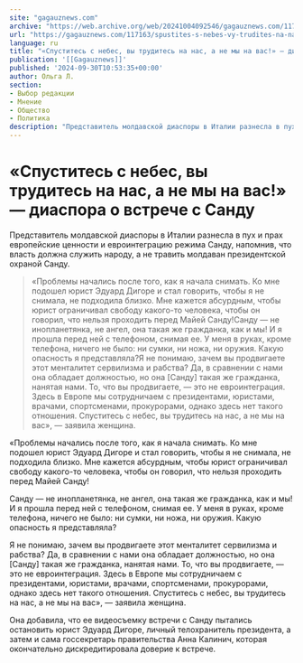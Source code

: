 ```yaml
---
site: "gagauznews.com"
archive: "https://web.archive.org/web/20241004092546/gagauznews.com/117163/spustites-s-nebes-vy-trudites-na-nas-a-ne-my-na-vas-diaspora-o-vstreche-s-sandu.html"
url: "https://gagauznews.com/117163/spustites-s-nebes-vy-trudites-na-nas-a-ne-my-na-vas-diaspora-o-vstreche-s-sandu.html"
language: ru
title: "«Спуститесь с небес, вы трудитесь на нас, а не мы на вас!» — диаспора о встрече с Санду"
publication: '[[Gagauznews]]'
published: '2024-09-30T10:53:35+00:00'
author: Ольга Л.
section:
- Выбор редакции
- Мнение
- Общество
- Политика
description: "Представитель молдавской диаспоры в Италии разнесла в пух и прах европейские ценности и евроинтеграцию режима Санду, напомнив, что власть должна служить народу, а не травить молдаван президентской охраной Санду. «Проблемы начались после того, как я начала снимать. Ко мне подошел юрист Эдуард Дигоре и стал говорить, чтобы я не снимала, не подходила близко. Мне кажется абсурдным, чтобы юрист ограничивал свободу какого-то человека, чтобы он говорил, что нельзя проходить перед Майей Санду! Санду — не инопланетянка, не ангел, она такая же гражданка, как и мы! И я прошла перед ней с телефоном, снимая ее. У меня в руках, кроме телефона, ничего […]"
---
```


# «Спуститесь с небес, вы трудитесь на нас, а не мы на вас!» — диаспора о встрече с Санду

Представитель молдавской диаспоры в Италии разнесла в пух и прах европейские ценности и евроинтеграцию режима Санду, напомнив, что власть должна служить народу, а не травить молдаван президентской охраной Санду.

> «Проблемы начались после того, как я начала снимать. Ко мне подошел юрист Эдуард Дигоре и стал говорить, чтобы я не снимала, не подходила близко. Мне кажется абсурдным, чтобы юрист ограничивал свободу какого-то человека, чтобы он говорил, что нельзя проходить перед Майей Санду!Санду — не инопланетянка, не ангел, она такая же гражданка, как и мы! И я прошла перед ней с телефоном, снимая ее. У меня в руках, кроме телефона, ничего не было: ни сумки, ни ножа, ни оружия. Какую опасность я представляла?Я не понимаю, зачем вы продвигаете этот менталитет сервилизма и рабства? Да, в сравнении с нами она обладает должностью, но она [Санду] такая же гражданка, нанятая нами. То, что вы продвигаете, — это не евроинтеграция. Здесь в Европе мы сотрудничаем с президентами, юристами, врачами, спортсменами, прокурорами, однако здесь нет такого отношения. Спуститесь с небес, вы трудитесь на нас, а не мы на вас», — заявила женщина.

«Проблемы начались после того, как я начала снимать. Ко мне подошел юрист Эдуард Дигоре и стал говорить, чтобы я не снимала, не подходила близко. Мне кажется абсурдным, чтобы юрист ограничивал свободу какого-то человека, чтобы он говорил, что нельзя проходить перед Майей Санду!

Санду — не инопланетянка, не ангел, она такая же гражданка, как и мы! И я прошла перед ней с телефоном, снимая ее. У меня в руках, кроме телефона, ничего не было: ни сумки, ни ножа, ни оружия. Какую опасность я представляла?

Я не понимаю, зачем вы продвигаете этот менталитет сервилизма и рабства? Да, в сравнении с нами она обладает должностью, но она [Санду] такая же гражданка, нанятая нами. То, что вы продвигаете, — это не евроинтеграция. Здесь в Европе мы сотрудничаем с президентами, юристами, врачами, спортсменами, прокурорами, однако здесь нет такого отношения. Спуститесь с небес, вы трудитесь на нас, а не мы на вас», — заявила женщина.

Она добавила, что ее видеосъемку встречи с Санду пытались остановить юрист Эдуард Дигоре, личный телохранитель президента, а затем и сама госсекретарь правительства Анна Калинич, которая окончательно дискредитировала доверие к встрече.

﻿﻿﻿